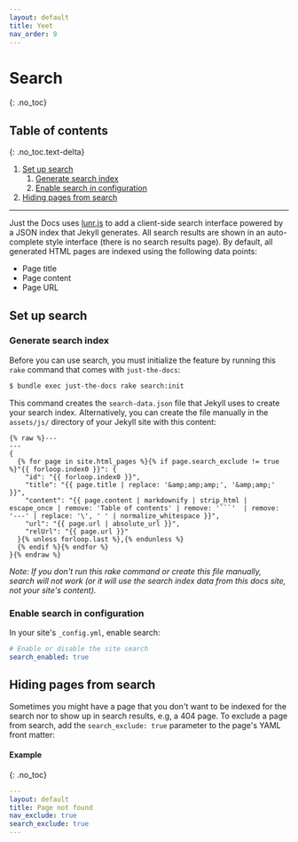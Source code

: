 ```yaml
---
layout: default
title: Yeet
nav_order: 9
---
```


# Search
{: .no_toc}

## Table of contents
{: .no_toc.text-delta}

1. [Set up search](#set-up-search)
   1. [Generate search index](#generate-search-index)
   2. [Enable search in configuration](#enable-search-in-configuration)
2. [Hiding pages from search](#hiding-pages-from-search)

---

Just the Docs uses [lunr.js](http://lunrjs.com) to add a client-side search interface powered by a JSON index that Jekyll generates. All search results are shown in an auto-complete style interface (there is no search results page). By default, all generated HTML pages are indexed using the following data points:

* Page title
* Page content
* Page URL

## Set up search

### Generate search index

Before you can use search, you must initialize the feature by running this `rake` command that comes with `just-the-docs`\:

```bash
$ bundle exec just-the-docs rake search:init
```

This command creates the `search-data.json` file that Jekyll uses to create your search index. Alternatively, you can create the file manually in the `assets/js/` directory of your Jekyll site with this content:

```liquid
{% raw %}---
---
{
  {% for page in site.html_pages %}{% if page.search_exclude != true %}"{{ forloop.index0 }}": {
    "id": "{{ forloop.index0 }}",
    "title": "{{ page.title | replace: '&amp;amp;amp;', '&amp;amp;' }}",
    "content": "{{ page.content | markdownify | strip_html | escape_once | remove: 'Table of contents' | remove: '```'  | remove: '---' | replace: '\', ' ' | normalize_whitespace }}",
    "url": "{{ page.url | absolute_url }}",
    "relUrl": "{{ page.url }}"
  }{% unless forloop.last %},{% endunless %}
  {% endif %}{% endfor %}
}{% endraw %}
```

*Note: If you don't run this rake command or create this file manually, search will not work (or it will use the search index data from this docs site, not your site's content).*

### Enable search in configuration

In your site's `_config.yml`, enable search:

```yaml
# Enable or disable the site search
search_enabled: true
```

## Hiding pages from search

Sometimes you might have a page that you don't want to be indexed for the search nor to show up in search results, e.g, a 404 page. To exclude a page from search, add the `search_exclude: true` parameter to the page's YAML front matter:

#### Example
{: .no_toc}

```yaml
---
layout: default
title: Page not found
nav_exclude: true
search_exclude: true
---
```